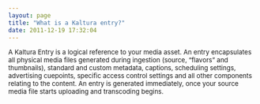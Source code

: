 ```yaml
---
layout: page
title: "What is a Kaltura entry?"
date: 2011-12-19 17:32:04
---
```


<span style="font-size: small;">A Kaltura Entry is a logical reference to your media asset. An entry encapsulates all physical media files generated during ingestion (source, “flavors” and thumbnails), standard and custom metadata, captions, scheduling settings, advertising cuepoints, specific access control settings and all other components relating to the content. An entry is generated immediately, once your source media file starts uploading and transcoding begins.</span>